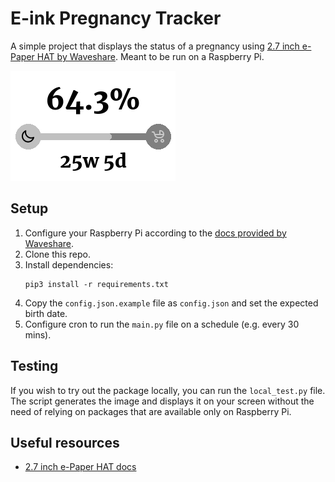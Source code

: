 # E-ink Pregnancy Tracker

A simple project that displays the status of a pregnancy using [2.7 inch e-Paper HAT by Waveshare](https://www.waveshare.com/2.7inch-e-paper-hat.htm). Meant to be run on a Raspberry Pi.

![Sample screen image](docs/sample-screen.png)

## Setup
1. Configure your Raspberry Pi according to the [docs provided by Waveshare](https://www.waveshare.com/wiki/2.7inch_e-Paper_HAT_Manual#Working_With_Raspberry_Pi).
2. Clone this repo.
3. Install dependencies:
    ```
    pip3 install -r requirements.txt
    ```
3. Copy the `config.json.example` file as `config.json` and set the expected birth date.
4. Configure cron to run the `main.py` file on a schedule (e.g. every 30 mins).

## Testing
If you wish to try out the package locally, you can run the `local_test.py` file. The script generates the image and displays it on your screen without the need of relying on packages that are available only on Raspberry Pi.

## Useful resources
* [2.7 inch e-Paper HAT docs](https://www.waveshare.com/wiki/2.7inch_e-Paper_HAT)